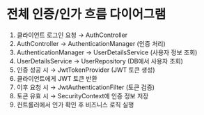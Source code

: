 # 전체 인증/인가 흐름 다이어그램
1. 클라이언트 로그인 요청 → AuthController
2. AuthController → AuthenticationManager (인증 처리)
3. AuthenticationManager → UserDetailsService (사용자 정보 조회)
4. UserDetailsService → UserRepository (DB에서 사용자 조회)
5. 인증 성공 시 → JwtTokenProvider (JWT 토큰 생성)
6. 클라이언트에게 JWT 토큰 반환
7. 이후 요청 시 → JwtAuthenticationFilter (토큰 검증)
8. 토큰 유효 시 → SecurityContext에 인증 정보 저장
9. 컨트롤러에서 인가 확인 후 비즈니스 로직 실행
